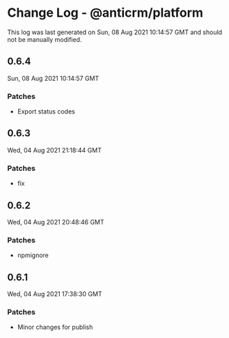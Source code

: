 # Change Log - @anticrm/platform

This log was last generated on Sun, 08 Aug 2021 10:14:57 GMT and should not be manually modified.

## 0.6.4
Sun, 08 Aug 2021 10:14:57 GMT

### Patches

- Export status codes

## 0.6.3
Wed, 04 Aug 2021 21:18:44 GMT

### Patches

- fix

## 0.6.2
Wed, 04 Aug 2021 20:48:46 GMT

### Patches

- npmignore

## 0.6.1
Wed, 04 Aug 2021 17:38:30 GMT

### Patches

- Minor changes for publish

